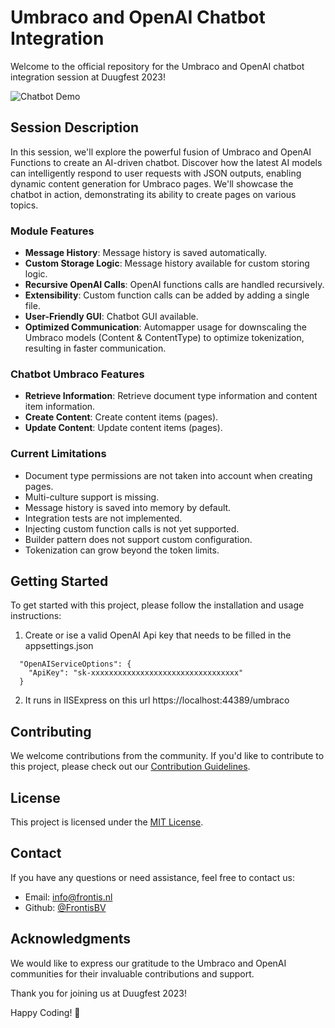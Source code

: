 # Umbraco and OpenAI Chatbot Integration

Welcome to the official repository for the Umbraco and OpenAI chatbot integration session at Duugfest 2023!

![Chatbot Demo](https://github.com/FrontisBV/DF23-UmbracoOpenAIChatBot/assets/16189228/3c7e9454-152b-48e5-a299-da6c3c812df3)

## Session Description

In this session, we'll explore the powerful fusion of Umbraco and OpenAI Functions to create an AI-driven chatbot. Discover how the latest AI models can intelligently respond to user requests with JSON outputs, enabling dynamic content generation for Umbraco pages. We'll showcase the chatbot in action, demonstrating its ability to create pages on various topics.

### Module Features

- **Message History**: Message history is saved automatically.
- **Custom Storage Logic**: Message history available for custom storing logic.
- **Recursive OpenAI Calls**: OpenAI functions calls are handled recursively.
- **Extensibility**: Custom function calls can be added by adding a single file.
- **User-Friendly GUI**: Chatbot GUI available.
- **Optimized Communication**: Automapper usage for downscaling the Umbraco models (Content & ContentType) to optimize tokenization, resulting in faster communication.

### Chatbot Umbraco Features

- **Retrieve Information**: Retrieve document type information and content item information.
- **Create Content**: Create content items (pages).
- **Update Content**: Update content items (pages).

### Current Limitations

- Document type permissions are not taken into account when creating pages.
- Multi-culture support is missing.
- Message history is saved into memory by default.
- Integration tests are not implemented.
- Injecting custom function calls is not yet supported.
- Builder pattern does not support custom configuration.
- Tokenization can grow beyond the token limits.

## Getting Started

To get started with this project, please follow the installation and usage instructions:

1. Create or ise a valid OpenAI Api key that needs to be filled in the appsettings.json

```
  "OpenAIServiceOptions": {
    "ApiKey": "sk-xxxxxxxxxxxxxxxxxxxxxxxxxxxxxxxxx"
  }
```

2. It runs in IISExpress on this url https://localhost:44389/umbraco

## Contributing

We welcome contributions from the community. If you'd like to contribute to this project, please check out our [Contribution Guidelines](CONTRIBUTING.md).

## License

This project is licensed under the [MIT License](LICENSE.md).

## Contact

If you have any questions or need assistance, feel free to contact us:

- Email: [info@frontis.nl](info@frontis.nl)
- Github: [@FrontisBV](https://github.com/FrontisBV/)

## Acknowledgments

We would like to express our gratitude to the Umbraco and OpenAI communities for their invaluable contributions and support.

Thank you for joining us at Duugfest 2023!

Happy Coding! 🚀

